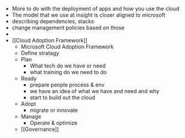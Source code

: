 - More to do with the deployment of apps and how you use the cloud
- The model that we use at insight is closer aligned to microsoft
- describing dependencies, stacks
- change management policies based on those
-
- [[Cloud Adoption Framework]]
	- Microsoft Cloud Adoption Framework
	- Define stratagy
	- Plan
		- What tech do we have or need
		- what training do we need to do
	- Ready
		- prepare people process & env
		- we have an idea of what we have and need and why
		- start to build out the cloud
	- Adopt
		- migrate or innovate
	- Manage
		- Operate & optimize
	- [[Governance]]